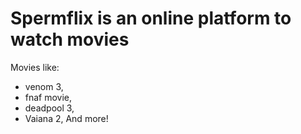 # Spermflix is an online platform to watch movies
Movies like:
- venom 3,
- fnaf movie,
- deadpool 3,
- Vaiana 2,
And more!
